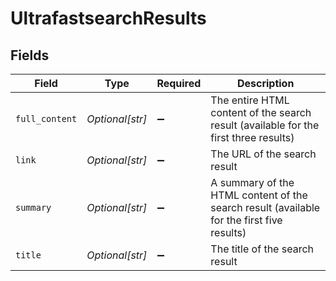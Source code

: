 # UltrafastsearchResults


## Fields

| Field                                                                                     | Type                                                                                      | Required                                                                                  | Description                                                                               |
| ----------------------------------------------------------------------------------------- | ----------------------------------------------------------------------------------------- | ----------------------------------------------------------------------------------------- | ----------------------------------------------------------------------------------------- |
| `full_content`                                                                            | *Optional[str]*                                                                           | :heavy_minus_sign:                                                                        | The entire HTML content of the search result (available for the first three results)      |
| `link`                                                                                    | *Optional[str]*                                                                           | :heavy_minus_sign:                                                                        | The URL of the search result                                                              |
| `summary`                                                                                 | *Optional[str]*                                                                           | :heavy_minus_sign:                                                                        | A summary of the HTML content of the search result (available for the first five results) |
| `title`                                                                                   | *Optional[str]*                                                                           | :heavy_minus_sign:                                                                        | The title of the search result                                                            |